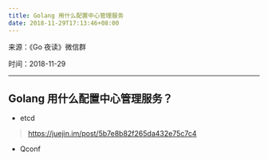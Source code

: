 ```yaml
---
title: Golang 用什么配置中心管理服务
date: 2018-11-29T17:13:46+08:00
---
```

来源：《Go 夜读》微信群

时间：2018-11-29

---

## Golang 用什么配置中心管理服务？

- etcd

>https://juejin.im/post/5b7e8b82f265da432e75c7c4

- Qconf
